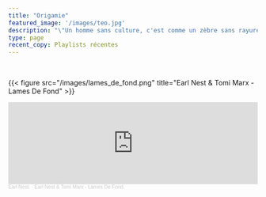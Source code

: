 ```yaml
---
title: "Origamie"
featured_image: '/images/teo.jpg'
description: "\"Un homme sans culture, c'est comme un zèbre sans rayures.\""
type: page
recent_copy: Playlists récentes
---
```


<br/>

{{< figure src="/images/lames_de_fond.png" title="Earl Nest & Tomi Marx - Lames De Fond" >}}

<iframe width="100%" height="166" scrolling="no" frameborder="no" allow="autoplay" src="https://w.soundcloud.com/player/?url=https%3A//api.soundcloud.com/tracks/946602061&color=%23ff5500&auto_play=false&hide_related=false&show_comments=true&show_user=true&show_reposts=false&show_teaser=true"></iframe><div style="font-size: 10px; color: #cccccc;line-break: anywhere;word-break: normal;overflow: hidden;white-space: nowrap;text-overflow: ellipsis; font-family: Interstate,Lucida Grande,Lucida Sans Unicode,Lucida Sans,Garuda,Verdana,Tahoma,sans-serif;font-weight: 100;"><a href="https://soundcloud.com/earlnest" title="Earl Nest." target="_blank" style="color: #cccccc; text-decoration: none;">Earl Nest.</a> · <a href="https://soundcloud.com/earlnest/earl-nest-tomi-marx-lames-de-fond" title="Earl Nest &amp; Tomi Marx - Lames De Fond." target="_blank" style="color: #cccccc; text-decoration: none;">Earl Nest &amp; Tomi Marx - Lames De Fond.</a></div>
